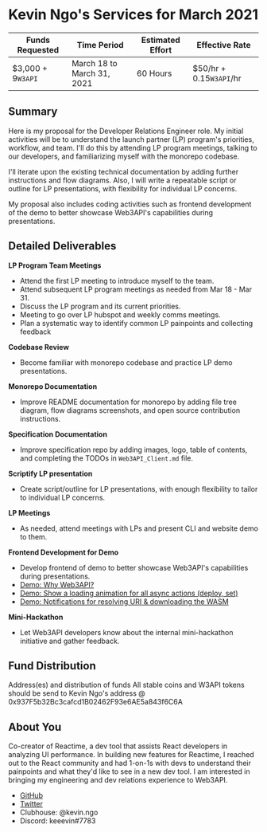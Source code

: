 # Kevin Ngo's Services for March 2021

| Funds Requested | Time Period | Estimated Effort | Effective Rate |
|-|-|-|-|
| $3,000 + 9`W3API` | March 18 to March 31, 2021 | 60 Hours | $50/hr + 0.15`W3API`/hr |

## Summary

Here is my proposal for the Developer Relations Engineer role.  My initial
activities will be to understand the launch partner (LP) program's priorities,
workflow, and team.  I'll do this by attending LP program meetings, talking to
our developers, and familiarizing myself with the monorepo codebase.

I'll iterate upon the existing technical documentation by adding further
instructions and flow diagrams. Also, I will write a repeatable script or
outline for LP presentations, with flexibility for individual LP concerns.

My proposal also includes coding activities such as frontend development of the
demo to better showcase Web3API's capabilities during presentations.

## Detailed Deliverables

**LP Program Team Meetings**
- Attend the first LP meeting to introduce myself to the team.
- Attend subsequent LP program meetings as needed from Mar 18 - Mar 31.
- Discuss the LP program and its current priorities.
- Meeting to go over LP hubspot and weekly comms meetings.
- Plan a systematic way to identify common LP painpoints and collecting feedback

**Codebase Review**
- Become familiar with monorepo codebase and practice LP demo presentations.

**Monorepo Documentation**
- Improve README documentation for monorepo by adding file tree diagram, flow
    diagrams screenshots, and open source contribution instructions.

**Specification Documentation**
- Improve specification repo by adding images, logo, table of contents, and
    completing the TODOs in `Web3API_Client.md` file.

**Scriptify LP presentation**
- Create script/outline for LP presentations, with enough flexibility to tailor to
    individual LP concerns.

**LP Meetings**
- As needed, attend meetings with LPs and present CLI and website demo to them.

**Frontend Development for Demo**
- Develop frontend of demo to better showcase Web3API's capabilities during
    presentations.
- [Demo: Why Web3API?](https://github.com/Web3-API/monorepo/issues/219)
- [Demo: Show a loading animation for all async actions (deploy, set)](https://github.com/Web3-API/monorepo/issues/220)
- [Demo: Notifications for resolving URI & downloading the WASM](https://github.com/Web3-API/monorepo/issues/221)

**Mini-Hackathon**
- Let Web3API developers know about the internal mini-hackathon initiative and
gather feedback.

## Fund Distribution

Address(es) and distribution of funds All stable coins and W3API tokens should
be send to Kevin Ngo's address @ 0x937F5b32Bc3cafcd1B02462F93e6AE5a843f6C6A

## About You

Co-creator of Reactime, a dev tool that assists React developers in analyzing UI
performance.  In building new features for Reactime, I reached out to the React
community and had 1-on-1s with devs to understand their painpoints and what
they'd like to see in a new dev tool.  I am interested in bringing my
engineering and dev relations experience to Web3API.

- [GitHub](https://github.com/kev-ngo)
- [Twitter](https://www.twitter.com/kevinngo_la)
- Clubhouse: @kevin.ngo
- Discord: keeevin#7783


